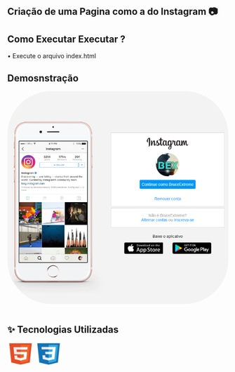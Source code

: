 
## Criação de uma Pagina como a do Instagram 📷

## Como Executar Executar ?
<p> • Execute o arquivo index.html </p>


  ## Demosnstração
  <img align="right"  alt="META"  style="border-radius:100px;" src="Instagram.png" /> 
  
  
</div>
  
 <p> </p>
 
<div> 
  
  
## ✨ Tecnologias Utilizadas
<div style="display: inline_block">
  <img align="center" alt="Allan-HTML" height="50" width="60" src="https://raw.githubusercontent.com/devicons/devicon/master/icons/html5/html5-original.svg">
  <img align="center" alt="Allan-CSS" height="50" width="60" src="https://raw.githubusercontent.com/devicons/devicon/master/icons/css3/css3-original.svg">
  

  
